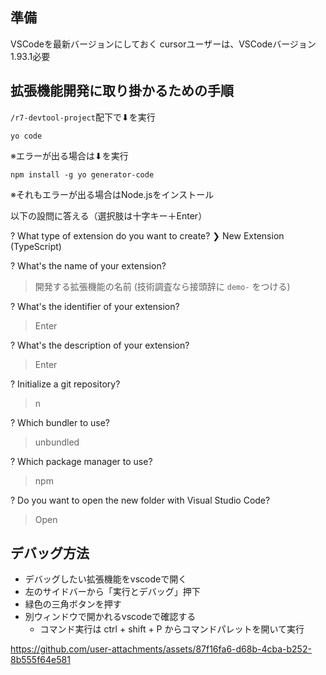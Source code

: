 ## 準備

VSCodeを最新バージョンにしておく
cursorユーザーは、VSCodeバージョン1.93.1必要

## 拡張機能開発に取り掛かるための手順

`/r7-devtool-project`配下で⬇︎を実行

```
yo code
```

※エラーが出る場合は⬇︎を実行
```
npm install -g yo generator-code
```

※それもエラーが出る場合はNode.jsをインストール

以下の設問に答える（選択肢は十字キー＋Enter）

? What type of extension do you want to create?
❯ New Extension (TypeScript)

? What's the name of your extension?
> 開発する拡張機能の名前 (技術調査なら接頭辞に `demo-` をつける)

? What's the identifier of your extension?
> Enter

? What's the description of your extension?
> Enter

? Initialize a git repository?
> n

? Which bundler to use?
> unbundled

? Which package manager to use?
> npm

? Do you want to open the new folder with Visual Studio Code?
> Open

## デバッグ方法

- デバッグしたい拡張機能をvscodeで開く
- 左のサイドバーから「実行とデバッグ」押下
- 緑色の三角ボタンを押す
- 別ウィンドウで開かれるvscodeで確認する
  - コマンド実行は ctrl + shift + P からコマンドパレットを開いて実行

https://github.com/user-attachments/assets/87f16fa6-d68b-4cba-b252-8b555f64e581

